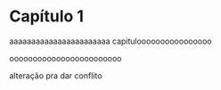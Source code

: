 # Capítulo 1

aaaaaaaaaaaaaaaaaaaaaaa
capituloooooooooooooooo


oooooooooooooooooooooooo

alteração pra dar conflito

